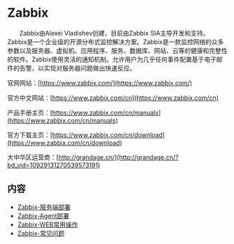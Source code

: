 # Zabbix
&#8195;&#8195;Zabbix由Alexei Vladishev创建，目前由Zabbix SIA主导开发和支持。Zabbix是一个企业级的开源分布式监控解决方案。Zabbix是一款监控网络的众多参数以及服务器、虚拟机、应用程序、服务、数据库、网站、云等的健康和完整性的软件。Zabbix使用灵活的通知机制，允许用户为几乎任何事件配置基于电子邮件的告警，以实现对服务器问题做出快速反应。

官网网站：[https://www.zabbix.com/](https://www.zabbix.com/)

官方中文网站：[https://www.zabbix.com/cn](https://www.zabbix.com/cn)

产品手册主页：[https://www.zabbix.com/cn/manuals](https://www.zabbix.com/cn/manuals)

官方下载主页：[https://www.zabbix.com/cn/download](https://www.zabbix.com/cn/download)

大中华区运营商：[http://grandage.cn/](http://grandage.cn/?bd_vid=10929131270539573191)

## 内容
- [Zabbix-服务端部署](https://gitbook.big1000.com/19-%E5%BC%80%E6%BA%90%E8%BD%AF%E4%BB%B6/03-Zabbix/01-Zabbix-%E6%9C%8D%E5%8A%A1%E7%AB%AF%E9%83%A8%E7%BD%B2.html)
- [Zabbix-Agent部署](https://gitbook.big1000.com/19-%E5%BC%80%E6%BA%90%E8%BD%AF%E4%BB%B6/03-Zabbix/02-Zabbix-Agent%E9%83%A8%E7%BD%B2.html)
- [Zabbix-WEB常用操作](https://gitbook.big1000.com/19-%E5%BC%80%E6%BA%90%E8%BD%AF%E4%BB%B6/03-Zabbix/03-Zabbix-WEB%E5%B8%B8%E7%94%A8%E6%93%8D%E4%BD%9C.html)
- [Zabbix-常见问题](https://gitbook.big1000.com/19-%E5%BC%80%E6%BA%90%E8%BD%AF%E4%BB%B6/03-Zabbix/10-Zabbix-%E5%B8%B8%E8%A7%81%E9%97%AE%E9%A2%98.html)
